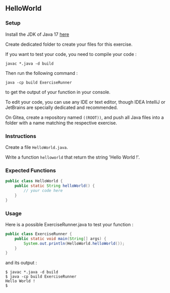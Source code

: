 ## HelloWorld

### Setup

Install the JDK of Java 17 [here](https://www.oracle.com/java/technologies/javase/jdk17-archive-downloads.html)

Create dedicated folder to create your files for this exercise.

If you want to test your code, you need to compile your code :

```shell
javac *.java -d build
```

Then run the following command :

```shell
java -cp build ExerciseRunner
```

to get the output of your function in your console.

To edit your code, you can use any IDE or text editor, though IDEA IntelliJ or JetBrains are specially dedicated and recommended.

On Gitea, create a repository named `((ROOT))`, and push all Java files into a folder with a name matching the respective exercise.
### Instructions

Create a file `HelloWorld.java`.

Write a function `helloworld` that return the string 'Hello World !'.

### Expected Functions

```java
public class HelloWorld {
    public static String helloWorld() {
        // your code here
    }
}
```

### Usage

Here is a possible ExerciseRunner.java to test your function :

```java
public class ExerciseRunner {
    public static void main(String[] args) {
        System.out.println(HelloWorld.helloWorld());
    }
}
```

and its output :

```shell
$ javac *.java -d build
$ java -cp build ExerciseRunner
Hello World !
$
```
